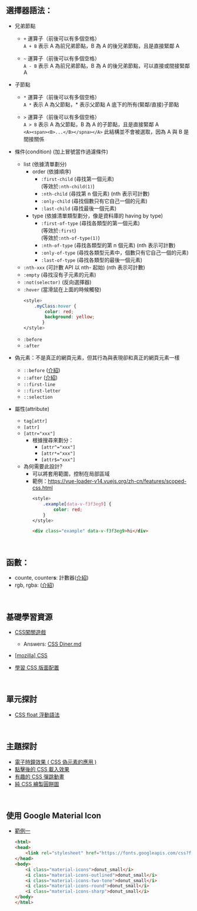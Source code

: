 ## 選擇器語法：
 - 兄弟節點
   - ```+``` 運算子（前後可以有多個空格）
     <br>```A + B``` 表示 A 為前兄弟節點，B 為 A 的後兄弟節點，且是直接緊鄰 A
   
   - ```~``` 運算子（前後可以有多個空格）
     <br>```A - B``` 表示 A 為前兄弟節點，B 為 A 的後兄弟節點，可以直接或間接緊鄰 A

 - 子節點
   - ```*``` 運算子（前後可以有多個空格）
     <br>```A *``` 表示 A 為父節點，* 表示父節點 A 底下的所有(緊鄰/直接)子節點
     
   - ```>``` 運算子（前後可以有多個空格）
     <br>```A > B``` 表示 A 為父節點，B 為 A 的子節點，且是直接緊鄰 A
     <br>```<A><span><B>...</B></spna></A>``` 此結構並不會被選取，因為 A 與 B 是間接關係
   
 - 條件(condition) (加上冒號當作過濾條件)
   - list (依據清單劃分)
     - order (依據順序)
       - ```:first-child``` (尋找第一個元素) 
         <br>(等效於```:nth-child(1)```)
       - ```:nth-child``` (尋找第 n 個元素) (nth 表示可計數)
       - ```:only-child``` (尋找個數只有它自己一個的元素)
       - ```:last-child``` (尋找最後一個元素)
     - type (依據清單類型劃分，像是資料庫的 having by type)
       - ```:first-of-type``` (尋找各類型的第一個元素) 
         <br>(等效於```:first```)
         <br>(等效於```:nth-of-type(1)```)
       - ```:nth-of-type``` (尋找各類型的第 n 個元素) (nth 表示可計數)
       - ```:only-of-type``` (尋找各類型元素中，個數只有它自己一個的元素)
       - ```:last-of-type``` (尋找各類型的最後一個元素)
   - ```:nth-xxx``` (可計數 API 以 nth- 起始) (nth 表示可計數)
   - ```:empty``` (尋找沒有子元素的元素)
   - ```:not(selector)``` (反向選擇器)
   - ```:hover``` (當滑鼠在上面的時候觸發)
     ```css
     <style>
         .myClass:hover {
             color: red;
             background: yellow;
	        }
     </style>
     ```
   - ```:before```
   - ```:after```
   
 - 偽元素：不是真正的網頁元素，但其行為與表現卻和真正的網頁元素一樣
   - ```::before``` ([介紹](https://www.oxxostudio.tw/articles/201706/pseudo-element-1.html))
   - ```::after``` ([介紹](https://www.oxxostudio.tw/articles/201706/pseudo-element-1.html))
   - ```::first-line```
   - ```::first-letter```
   - ```::selection```
   
 - 屬性(attribute)
   - ```tag[attr]```
   - ```[attr]```
   - ```[attr="xxx"]```
     - 根據搜尋來劃分：
       - ```[attr^="xxx"]```
       - ```[attr*="xxx"]```
       - ```[attr$="xxx"]```
   - 為何需要此設計?
     - 可以將套用範圍，控制在局部區域
     - 範例：https://vue-loader-v14.vuejs.org/zh-cn/features/scoped-css.html
       ```css
       <style>
           .example[data-v-f3f3eg9] {
               color: red;
           }
       </style>
       ```
       ```html
       <div class="example" data-v-f3f3eg9>hi</div>
       ```
<br>

## 函數：
 - counte, counter**s**: 計數器([介紹](https://www.oxxostudio.tw/articles/201706/pseudo-element-2.html))
 - rgb, rgba: ([介紹](https://stackoverflow.com/questions/10815384/argb-hex-color-not-working-in-css-html))

<br>

## 基礎學習資源
 - [CSS闖關遊戲](http://flukeout.github.io/)
   - Answers: [CSS Diner.md](CSS%20Diner.md)

 - [[mozilla] CSS](https://developer.mozilla.org/zh-CN/docs/Learn/CSS/Introduction_to_CSS/Simple_selectors)
 - [學習 CSS 版面配置](http://zh-tw.learnlayout.com/inline-block.html)

<br>

## 單元探討
 - [CSS float 浮動語法](https://www.wibibi.com/info.php?tid=167)

<br>

## 主題探討
 - [電子時鐘效果 ( CSS 偽元素的應用 )](http://www.oxxostudio.tw/articles/201407/css-clock.html)
 - [點擊後的 CSS 載入效果](http://www.oxxostudio.tw/articles/201412/css-click-loading.html)
 - [有趣的 CSS 彈跳動畫](http://www.oxxostudio.tw/articles/201502/css-bounce.html)
 - [純 CSS 繪製圓餅圖](http://www.oxxostudio.tw/articles/201503/css-pie-chart.html)

<br>

## 使用 Google Material Icon
 - [範例一](https://stackoverflow.com/questions/50303454/how-to-use-the-new-material-design-icon-themes-outlined-rounded-two-tone-and?noredirect=1&lq=1)
   ```html
   <html>
   <head>
       <link rel="stylesheet" href="https://fonts.googleapis.com/css?family=Material+Icons|Material+Icons+Outlined|Material+Icons+Two+Tone|Material+Icons+Round|Material+Icons+Sharp">
   </head>
   <body>
       <i class="material-icons">donut_small</i>
       <i class="material-icons-outlined">donut_small</i>
       <i class="material-icons-two-tone">donut_small</i>
       <i class="material-icons-round">donut_small</i>
       <i class="material-icons-sharp">donut_small</i>
   </body>
   </html>
   ```
